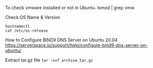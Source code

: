 To check vmware installed or not in Ubuntu. 
lsmod | grep vmw

Check OS Name & Version
```
hostnamectl
cat /etc/os-release
```

How to Configure BIND9 DNS Server on Ubuntu 20.04
https://serverspace.io/support/help/configure-bind9-dns-server-on-ubuntu/

Extract tar.gz file `tar -xvf archive.tar.gz`
